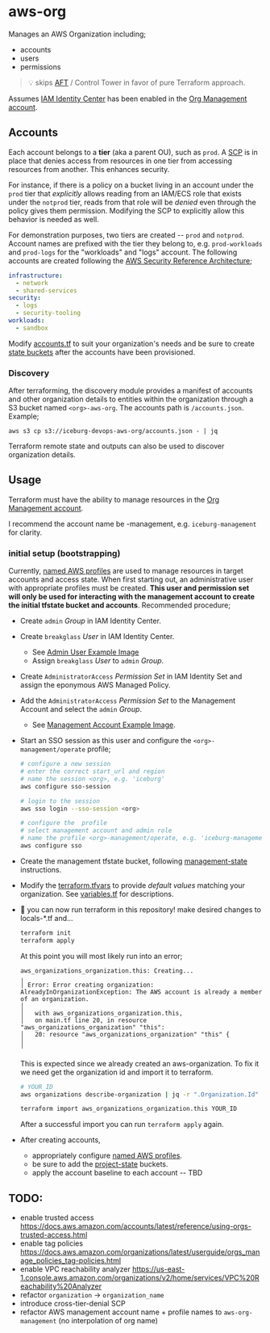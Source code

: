 # aws-org

Manages an AWS Organization including;
* accounts
* users
* permissions

> :bulb: skips [AFT](https://docs.aws.amazon.com/controltower/latest/userguide/taf-account-provisioning.html) / Control Tower in favor of pure Terraform approach.

Assumes [IAM Identity Center](https://docs.aws.amazon.com/singlesignon/latest/userguide/organization-instances-identity-center.html) has been enabled in the [Org Management account](https://docs.aws.amazon.com/prescriptive-guidance/latest/security-reference-architecture/management-account.html).


## Accounts

Each account belongs to a **tier** (aka a parent OU), such as `prod`. A [SCP](https://docs.aws.amazon.com/organizations/latest/userguide/orgs_manage_policies_scps.html) is in place that denies access from resources in one tier from accessing resources from another. This enhances security.

For instance, if there is a policy on a bucket living in an account under the `prod` tier that _explicitly_ allows reading from an IAM/ECS role that exists under the `notprod` tier, reads from that role will be _denied_ even through the policy gives them permission. Modifying the SCP to explicitly allow this behavior is needed as well.

For demonstration purposes, two tiers are created -- `prod` and `notprod`. Account names are prefixed with the tier they belong to, e.g. `prod-workloads` and `prod-logs` for the "workloads" and "logs" account. The following accounts are created following the [AWS Security Reference Architecture](https://docs.aws.amazon.com/prescriptive-guidance/latest/security-reference-architecture/architecture.html);

```yaml
infrastructure:
  - network
  - shared-services
security:
  - logs
  - security-tooling
workloads:
  - sandbox
```

Modify [accounts.tf](./accounts.tf) to suit your organization's needs and be sure to create [state buckets](../tfstate/) after the accounts have been provisioned.


### Discovery

After terraforming, the discovery module provides a manifest of accounts and other organization details to entities within the organization through a S3 bucket named `<org>-aws-org`. The accounts path is `/accounts.json`. Example;

```
aws s3 cp s3://iceburg-devops-aws-org/accounts.json - | jq
```

Terraform remote state and outputs can also be used to discover organization details.


## Usage

Terraform must have the ability to manage resources in the [Org Management account](https://docs.aws.amazon.com/prescriptive-guidance/latest/security-reference-architecture/management-account.html). 

I recommend the account name be <org>-management, e.g. `iceburg-management` for clarity.


### initial setup (bootstrapping)

Currently, [named AWS profiles](../../README.md#named-profiles) are used to manage resources in target accounts and access state. When first starting out, an administrative user with appropriate profiles must be created. **This user and permission set will only be used for interacting with the management account to create the initial tfstate bucket and accounts**. Recommended procedure; 

* Create `admin` _Group_ in IAM Identity Center.
* Create `breakglass` _User_ in IAM Identity Center. 
  * See [Admin User Example Image](docs/img/AdminUser.png)
  * Assign `breakglass` _User_ to `admin` _Group_.
* Create `AdministratorAccess` _Permission Set_ in IAM Identity Set and assign the eponymous AWS Managed Policy.
* Add the `AdministratorAccess` _Permission Set_ to the Management Account and select the `admin` _Group_.
  * See [Management Account Example Image](docs/img/ManagementAccount.png).
* Start an SSO session as this user and configure the `<org>-management/operate` profile;
  ```sh
  # configure a new session
  # enter the correct start_url and region
  # name the session <org>, e.g. 'iceburg'
  aws configure sso-session

  # login to the session
  aws sso login --sso-session <org>

  # configure the  profile
  # select management account and admin role
  # name the profile <org>-management/operate, e.g. 'iceburg-management/operate'
  aws configure sso
  ```
* Create the management tfstate bucket, following [management-state](../tfstate/README.md#usage) instructions.
* Modify the [terraform.tfvars](./terraform.tfvars) to provide _default values_ matching your organization. See [variables.tf](./variables.tf) for descriptions.
* :tada: you can now run terraform in this repository! make desired changes to locals-*.tf and...
  ```sh
  terraform init
  terraform apply
  ```

  At this point you will most likely run into an error;

  ```text
  aws_organizations_organization.this: Creating...
  ╷
  │ Error: Error creating organization: AlreadyInOrganizationException: The AWS account is already a member of an organization.
  │
  │   with aws_organizations_organization.this,
  │   on main.tf line 20, in resource "aws_organizations_organization" "this":
  │   20: resource "aws_organizations_organization" "this" {
  │
  ╵
  ```

  This is expected since we already created an aws-organization. To fix it we need get the organization id and import it to terraform.

  ```sh
  # YOUR_ID
  aws organizations describe-organization | jq -r ".Organization.Id"
  
  terraform import aws_organizations_organization.this YOUR_ID
  ```

  After a successful import you can run `terraform apply` again.

* After creating accounts, 
  * appropriately configure [named AWS profiles](../../README.md#named-profiles).
  * be sure to add the [project-state](../tfstate/README.md#project-state) buckets.
  * apply the account baseline to each account -- TBD
  

## TODO:

* enable trusted access https://docs.aws.amazon.com/accounts/latest/reference/using-orgs-trusted-access.html
* enable tag policies https://docs.aws.amazon.com/organizations/latest/userguide/orgs_manage_policies_tag-policies.html
* enable VPC reachability analyzer https://us-east-1.console.aws.amazon.com/organizations/v2/home/services/VPC%20Reachability%20Analyzer
* refactor `organization` -> `organization_name`
* introduce cross-tier-denial SCP
* refactor AWS management account name + profile names to `aws-org-management` (no interpolation of org name)




